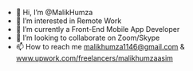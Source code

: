 - 👋 Hi, I’m @MalikHumza
- 👀 I’m interested in Remote Work
- 🌱 I’m currently a Front-End Mobile App Developer
- 💞️ I’m looking to collaborate on Zoom/Skype
- 📫 How to reach me malikhumza1146@gmail.com & www.upwork.com/freelancers/malikhumzaasim

<!---
MalikHumza/MalikHumza is a ✨ special ✨ repository because its `README.md` (this file) appears on your GitHub profile.
You can click the Preview link to take a look at your changes.
--->
